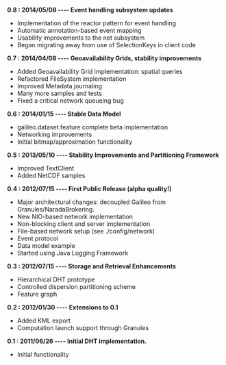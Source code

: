 **0.8 : 2014/05/08 ---- Event handling subsystem updates**
- Implementation of the reactor pattern for event handling
- Automatic annotation-based event mapping
- Usability improvements to the net subsystem
- Began migrating away from use of SelectionKeys in client code

**0.7 : 2014/04/08 ---- Geoavailability Grids, stability improvements**
- Added Geoavailability Grid implementation: spatial queries
- Refactored FileSystem implementation
- Improved Metadata journaling
- Many more samples and tests
- Fixed a critical network queueing bug

**0.6 : 2014/01/15 ---- Stable Data Model**
- galileo.dataset.feature complete beta implementation
- Networking improvements
- Initial bitmap/approximation functionality

**0.5 : 2013/05/10 ---- Stability Improvements and Partitioning Framework**
- Improved TextClient
- Added NetCDF samples

**0.4 : 2012/07/15 ---- First Public Release (alpha quality!)**
- Major architectural changes: decoupled Galileo from Granules/NaradaBrokering.
- New NIO-based network implementation
- Non-blocking client and server implementation
- File-based network setup (see ./config/network)
- Event protocol
- Data model example
- Started using Java Logging Framework

**0.3 : 2012/07/15 ---- Storage and Retrieval Enhancements**
- Hierarchical DHT prototype
- Controlled dispersion partitioning scheme
- Feature graph

**0.2 : 2012/01/30 ---- Extensions to 0.1**
- Added KML export
- Computation launch support through Granules

**0.1 : 2011/06/26 ---- Initial DHT implementation.**
- Initial functionality
